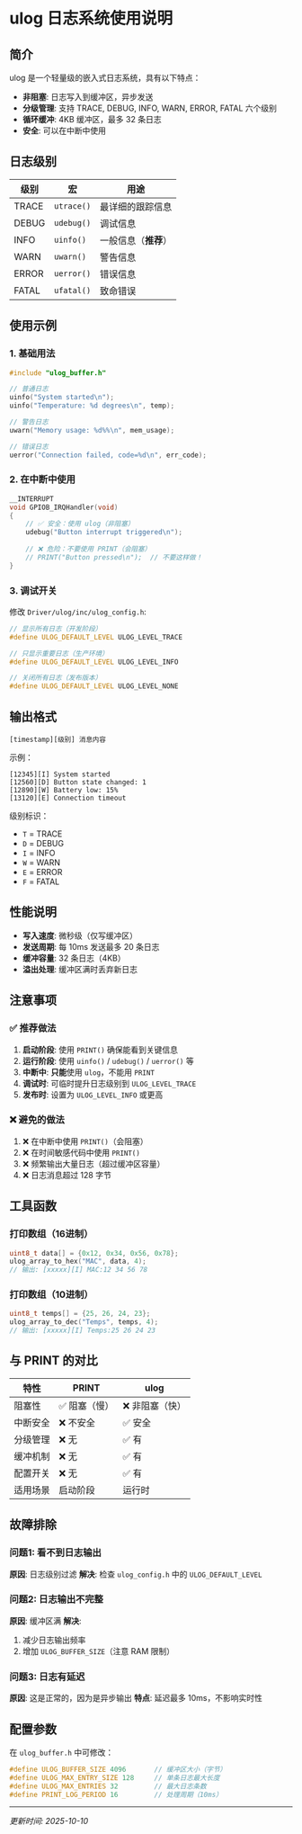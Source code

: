 # ulog 日志系统使用说明

## 简介

ulog 是一个轻量级的嵌入式日志系统，具有以下特点：
- **非阻塞**: 日志写入到缓冲区，异步发送
- **分级管理**: 支持 TRACE, DEBUG, INFO, WARN, ERROR, FATAL 六个级别
- **循环缓冲**: 4KB 缓冲区，最多 32 条日志
- **安全**: 可以在中断中使用

## 日志级别

| 级别 | 宏 | 用途 |
|------|---|------|
| TRACE | `utrace()` | 最详细的跟踪信息 |
| DEBUG | `udebug()` | 调试信息 |
| INFO  | `uinfo()`  | 一般信息（**推荐**） |
| WARN  | `uwarn()`  | 警告信息 |
| ERROR | `uerror()` | 错误信息 |
| FATAL | `ufatal()` | 致命错误 |

## 使用示例

### 1. 基础用法

```c
#include "ulog_buffer.h"

// 普通日志
uinfo("System started\n");
uinfo("Temperature: %d degrees\n", temp);

// 警告日志
uwarn("Memory usage: %d%%\n", mem_usage);

// 错误日志
uerror("Connection failed, code=%d\n", err_code);
```

### 2. 在中断中使用

```c
__INTERRUPT
void GPIOB_IRQHandler(void)
{
    // ✅ 安全：使用 ulog（非阻塞）
    udebug("Button interrupt triggered\n");
    
    // ❌ 危险：不要使用 PRINT（会阻塞）
    // PRINT("Button pressed\n");  // 不要这样做！
}
```

### 3. 调试开关

修改 `Driver/ulog/inc/ulog_config.h`:

```c
// 显示所有日志（开发阶段）
#define ULOG_DEFAULT_LEVEL ULOG_LEVEL_TRACE

// 只显示重要日志（生产环境）
#define ULOG_DEFAULT_LEVEL ULOG_LEVEL_INFO

// 关闭所有日志（发布版本）
#define ULOG_DEFAULT_LEVEL ULOG_LEVEL_NONE
```

## 输出格式

```
[timestamp][级别] 消息内容
```

示例：
```
[12345][I] System started
[12560][D] Button state changed: 1
[12890][W] Battery low: 15%
[13120][E] Connection timeout
```

级别标识：
- `T` = TRACE
- `D` = DEBUG
- `I` = INFO
- `W` = WARN
- `E` = ERROR
- `F` = FATAL

## 性能说明

- **写入速度**: 微秒级（仅写缓冲区）
- **发送周期**: 每 10ms 发送最多 20 条日志
- **缓冲容量**: 32 条日志（4KB）
- **溢出处理**: 缓冲区满时丢弃新日志

## 注意事项

### ✅ 推荐做法

1. **启动阶段**: 使用 `PRINT()` 确保能看到关键信息
2. **运行阶段**: 使用 `uinfo()` / `udebug()` / `uerror()` 等
3. **中断中**: **只能**使用 `ulog`，不能用 `PRINT`
4. **调试时**: 可临时提升日志级别到 `ULOG_LEVEL_TRACE`
5. **发布时**: 设置为 `ULOG_LEVEL_INFO` 或更高

### ❌ 避免的做法

1. ❌ 在中断中使用 `PRINT()`（会阻塞）
2. ❌ 在时间敏感代码中使用 `PRINT()`
3. ❌ 频繁输出大量日志（超过缓冲区容量）
4. ❌ 日志消息超过 128 字节

## 工具函数

### 打印数组（16进制）

```c
uint8_t data[] = {0x12, 0x34, 0x56, 0x78};
ulog_array_to_hex("MAC", data, 4);
// 输出: [xxxxx][I] MAC:12 34 56 78
```

### 打印数组（10进制）

```c
uint8_t temps[] = {25, 26, 24, 23};
ulog_array_to_dec("Temps", temps, 4);
// 输出: [xxxxx][I] Temps:25 26 24 23
```

## 与 PRINT 的对比

| 特性 | PRINT | ulog |
|------|-------|------|
| 阻塞性 | ✅ 阻塞（慢） | ❌ 非阻塞（快） |
| 中断安全 | ❌ 不安全 | ✅ 安全 |
| 分级管理 | ❌ 无 | ✅ 有 |
| 缓冲机制 | ❌ 无 | ✅ 有 |
| 配置开关 | ❌ 无 | ✅ 有 |
| 适用场景 | 启动阶段 | 运行时 |

## 故障排除

### 问题1: 看不到日志输出

**原因**: 日志级别过滤
**解决**: 检查 `ulog_config.h` 中的 `ULOG_DEFAULT_LEVEL`

### 问题2: 日志输出不完整

**原因**: 缓冲区满
**解决**: 
1. 减少日志输出频率
2. 增加 `ULOG_BUFFER_SIZE`（注意 RAM 限制）

### 问题3: 日志有延迟

**原因**: 这是正常的，因为是异步输出
**特点**: 延迟最多 10ms，不影响实时性

## 配置参数

在 `ulog_buffer.h` 中可修改：

```c
#define ULOG_BUFFER_SIZE 4096       // 缓冲区大小（字节）
#define ULOG_MAX_ENTRY_SIZE 128     // 单条日志最大长度
#define ULOG_MAX_ENTRIES 32         // 最大日志条数
#define PRINT_LOG_PERIOD 16         // 处理周期（10ms）
```

---

*更新时间: 2025-10-10*

